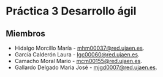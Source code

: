 
# Práctica 3 Desarrollo ágil

## Miembros

* Hidalgo Morcillo María - mhm00037@red.ujaen.es.
* García Calderón Laura - lgc00060@red.ujaen.es.
* Camacho Moral Mario - mcm00155@red.ujaen.es.
* Gallardo Delgado Maria José - mjgd0007@red.ujaen.es.
